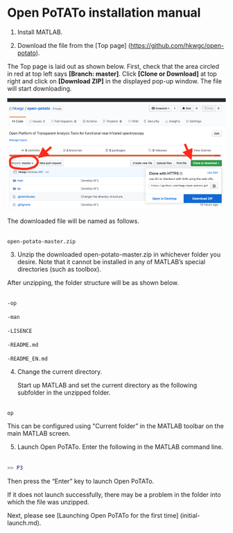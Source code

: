 # Open PoTATo installation manual

1. Install MATLAB.

2. Download the file from the [Top page] (https://github.com/hkwgc/open-potato).

The Top page is laid out as shown below. First, check that the area circled in red at top left says **[Branch: master]**. Click **[Clone or Download]** at top right and click on **[Download ZIP]** in the displayed pop-up window. The file will start downloading.

![image-20200331115438748](install-potato.assets/image-20200331115438748.png)

The downloaded file will be named as follows.

```

open-potato-master.zip

```

3. Unzip the downloaded open-potato-master.zip in whichever folder you desire.  Note that it cannot be installed in any of MATLAB’s special directories (such as toolbox).

After unzipping, the folder structure will be as shown below.

```

-op

-man

-LISENCE

-README.md

-README_EN.md

```

4. Change the current directory.

   Start up MATLAB and set the current directory as the following subfolder in the unzipped folder.

```

op

```

This can be configured using "Current folder” in the MATLAB toolbar on the main MATLAB screen.

5. Launch Open PoTATo. Enter the following in the MATLAB command line.

``` matlab

>> P3

```

Then press the “Enter” key to launch Open PoTATo.

If it does not launch successfully, there may be a problem in the folder into which the file was unzipped.

Next, please see [Launching Open PoTATo for the first time] (initial-launch.md).

